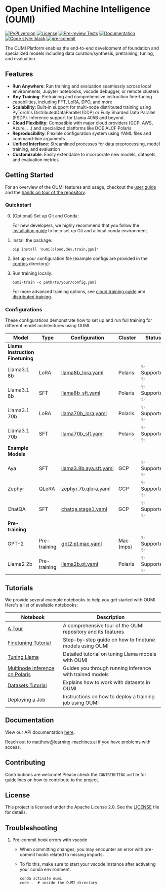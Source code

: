 # Open Unified Machine Intelligence (OUMI)

[![PyPI version](https://badge.fury.io/py/lema.svg)](https://badge.fury.io/py/lema)
[![License](https://img.shields.io/badge/License-Apache%202.0-blue.svg)](https://opensource.org/licenses/Apache-2.0)
[![Pre-review Tests](https://github.com/oumi-ai/oumi/actions/workflows/pretest.yaml/badge.svg?branch=main)](https://github.com/oumi-ai/oumi/actions/workflows/pretest.yaml)
[![Documentation](https://img.shields.io/badge/docs-lema-blue.svg)](https://learning-machines.ai/docs/latest/index.html)
[![Code style: black](https://img.shields.io/badge/code%20style-black-000000.svg)](https://github.com/psf/black)
[![pre-commit](https://img.shields.io/badge/pre--commit-enabled-brightgreen?logo=pre-commit)](https://github.com/pre-commit/pre-commit)

The OUMI Platform enables the end-to-end development of foundation and specialized models including data curation/synthesis, pretraining, tuning, and evaluation.

## Features

- **Run Anywhere**: Run training and evaluation seamlessly across local environments, Jupyter notebooks, vscode debugger, or remote clusters
- **Any Training**: Pretraining and comprehensive instruction fine-tuning capabilities, including FFT, LoRA, DPO, and more
- **Scalability**: Built-in support for multi-node distributed training using PyTorch's DistributedDataParallel (DDP) or Fully Sharded Data Parallel (FSDP). Inference support for Llama 405B and beyond.
- **Cloud Flexibility**: Compatible with major cloud providers (GCP, AWS, Azure, ...) and specialized platforms like DOE ALCF Polaris
- **Reproducibility**: Flexible configuration system using YAML files and command-line arguments
- **Unified Interface**: Streamlined processes for data preprocessing, model training, and evaluation
- **Customizable**: Easily extendable to incorporate new models, datasets, and evaluation metrics

## Getting Started

For an overview of the OUMI features and usage, checkout the [user guide](/USAGE.md) and the [hands on tour of the repository](/notebooks/OUMI%20-%20A%20Tour.ipynb).

### Quickstart

0. (Optional) Set up Git and Conda:

   For new developers, we highly recommend that you follow the [installation guide](/docs/DEV_SETUP.md) to help set up Git and a local conda environment.

1. Install the package:

   ```shell
   pip install 'oumi[cloud,dev,train,gpu]'
   ```

2. Set up your configuration file (example configs are provided in the [configs](/configs) directory):

3. Run training locally:

   ```shell
   oumi-train -c path/to/your/config.yaml
   ```

   For more advanced training options, see [cloud training guide](/docs/CLOUD_TRAINING.md) and [distributed training](/docs/DISTRIBUTED_TRAINING.md).

### Configurations

These configurations demonstrate how to set up and run full training for different model architectures using OUMI.

| Model | Type | Configuration | Cluster | Status |
|-------|------|---------------|---------|--------|
| **Llama Instruction Finetuning** | | | | |
| Llama3.1 8b | LoRA | [llama8b_lora.yaml](/configs/oumi/jobs/polaris/llama8b_lora.yaml) | Polaris | ✨ Supported ✨ |
| Llama3.1 8b | SFT | [llama8b_sft.yaml](/configs/oumi/jobs/polaris/llama8b_sft.yaml) | Polaris | ✨ Supported ✨ |
| Llama3.1 70b | LoRA | [llama70b_lora.yaml](/configs/oumi/jobs/polaris/llama70b_lora.yaml) | Polaris | ✨ Supported ✨ |
| Llama3.1 70b | SFT | [llama70b_sft.yaml](/configs/oumi/jobs/polaris/llama70b_sft.yaml) | Polaris | ✨ Supported ✨ |
| **Example Models** | | | | |
| Aya | SFT | [llama3.8b.aya.sft.yaml](/configs/oumi/llama3.8b.aya.sft.yaml) | GCP | ✨ Supported ✨ |
| Zephyr |QLoRA | [zephyr.7b.qlora.yaml](/configs/oumi/zephyr.7b/sft/qlora.yaml) | GCP | ✨ Supported ✨ |
| ChatQA | SFT | [chatqa.stage1.yaml](/configs/oumi/chatqa/chatqa.stage1.yaml) | GCP | ✨ Supported ✨ |
| **Pre-training** | | | | |
| GPT-2 | Pre-training | [gpt2.pt.mac.yaml](/configs/oumi/gpt2.pt.mac.yaml) | Mac (mps) | ✨ Supported ✨ |
| Llama2 2b | Pre-training | [llama2b.pt.yaml](/configs/oumi/llama2b.pt.yaml) | Polaris | ✨ Supported ✨ |

## Tutorials

We provide several example notebooks to help you get started with OUMI. Here's a list of available notebooks:

| Notebook | Description |
|----------|-------------|
| [A Tour](/notebooks/OUMI%20-%20A%20Tour.ipynb) | A comprehensive tour of the OUMI repository and its features |
| [Finetuning Tutorial](/notebooks/OUMI%20-%20Finetuning%20Tutorial.ipynb) | Step-by-step guide on how to finetune models using OUMI |
| [Tuning Llama](/notebooks/OUMI%20-%20Tuning%20Llama.ipynb) | Detailed tutorial on tuning Llama models with OUMI |
| [Multinode Inference on Polaris](/notebooks/OUMI%20-%20Multinode%20Inference%20on%20Polaris.ipynb) | Guides you through running inference with trained models |
| [Datasets Tutorial](/notebooks/OUMI%20-%20Datasets%20Tutorial.ipynb) | Explains how to work with datasets in OUMI |
| [Deploying a Job](/notebooks/OUMI%20-%20Deploying%20a%20Job.ipynb) | Instructions on how to deploy a training job using OUMI |

## Documentation

View our API documentation [here](https://learning-machines.ai/docs/latest/index.html).

Reach out to <matthew@learning-machines.ai> if you have problems with access.

## Contributing

Contributions are welcome! Please check the `CONTRIBUTING.md` file for guidelines on how to contribute to the project.

## License

This project is licensed under the Apache License 2.0. See the [LICENSE](LICENSE) file for details.

## Troubleshooting

1. Pre-commit hook errors with vscode
   - When committing changes, you may encounter an error with pre-commit hooks related to missing imports.
   - To fix this, make sure to start your vscode instance after activating your conda environment.

     ```shell
     conda activate oumi
     code .  # inside the OUMI directory
     ```
